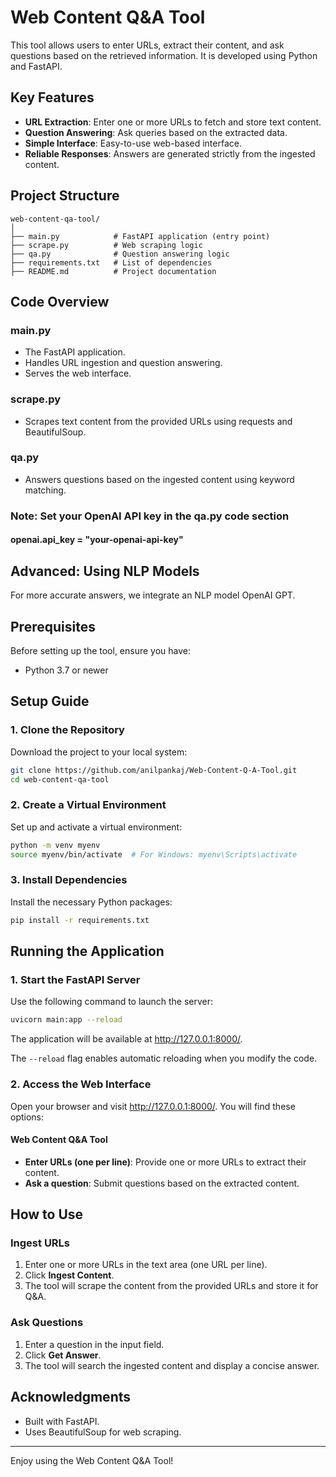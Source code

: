 # Web Content Q&A Tool

This tool allows users to enter URLs, extract their content, and ask questions based on the retrieved information. It is developed using Python and FastAPI.

## Key Features

- **URL Extraction**: Enter one or more URLs to fetch and store text content.
- **Question Answering**: Ask queries based on the extracted data.
- **Simple Interface**: Easy-to-use web-based interface.
- **Reliable Responses**: Answers are generated strictly from the ingested content.

## Project Structure

```
web-content-qa-tool/
│
├── main.py            # FastAPI application (entry point)
├── scrape.py          # Web scraping logic
├── qa.py              # Question answering logic
├── requirements.txt   # List of dependencies
├── README.md          # Project documentation
```

## Code Overview

### main.py
- The FastAPI application.
- Handles URL ingestion and question answering.
- Serves the web interface.

### scrape.py
- Scrapes text content from the provided URLs using requests and BeautifulSoup.

### qa.py
- Answers questions based on the ingested content using keyword matching.

### Note: Set your OpenAI API key in the qa.py code section
#### openai.api_key = "your-openai-api-key"

## Advanced: Using NLP Models
For more accurate answers, we integrate an NLP model OpenAI GPT.

## Prerequisites

Before setting up the tool, ensure you have:

- Python 3.7 or newer

## Setup Guide

### 1. Clone the Repository

Download the project to your local system:

```sh
git clone https://github.com/anilpankaj/Web-Content-Q-A-Tool.git
cd web-content-qa-tool
```

### 2. Create a Virtual Environment

Set up and activate a virtual environment:

```sh
python -m venv myenv
source myenv/bin/activate  # For Windows: myenv\Scripts\activate
```

### 3. Install Dependencies

Install the necessary Python packages:

```sh
pip install -r requirements.txt
```

## Running the Application

### 1. Start the FastAPI Server

Use the following command to launch the server:

```sh
uvicorn main:app --reload
```

The application will be available at http://127.0.0.1:8000/.

The `--reload` flag enables automatic reloading when you modify the code.

### 2. Access the Web Interface

Open your browser and visit http://127.0.0.1:8000/. You will find these options:

#### Web Content Q&A Tool

- **Enter URLs (one per line)**: Provide one or more URLs to extract their content.
- **Ask a question**: Submit questions based on the extracted content.

## How to Use

### Ingest URLs

1. Enter one or more URLs in the text area (one URL per line).
2. Click **Ingest Content**.
3. The tool will scrape the content from the provided URLs and store it for Q&A.

### Ask Questions

1. Enter a question in the input field.
2. Click **Get Answer**.
3. The tool will search the ingested content and display a concise answer.

## Acknowledgments
- Built with FastAPI.
- Uses BeautifulSoup for web scraping.

---

Enjoy using the Web Content Q&A Tool!


